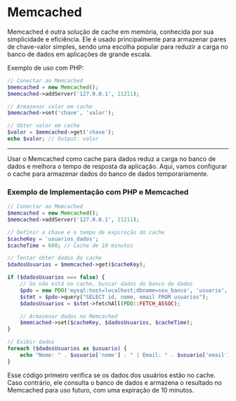 # **Memcached**
Memcached é outra solução de cache em memória, conhecida por sua simplicidade e eficiência. Ele é usado principalmente para armazenar pares de chave-valor simples, sendo uma escolha popular para reduzir a carga no banco de dados em aplicações de grande escala.

Exemplo de uso com PHP:
   ```php
   // Conectar ao Memcached
   $memcached = new Memcached();
   $memcached->addServer('127.0.0.1', 11211);

   // Armazenar valor em cache
   $memcached->set('chave', 'valor');

   // Obter valor em cache
   $valor = $memcached->get('chave');
   echo $valor; // Output: valor
   ```
---

Usar o Memcached como cache para dados reduz a carga no banco de dados e melhora o tempo de resposta da aplicação. Aqui, vamos configurar o cache para armazenar dados do banco de dados temporariamente.

### Exemplo de Implementação com PHP e Memcached

```php
// Conectar ao Memcached
$memcached = new Memcached();
$memcached->addServer('127.0.0.1', 11211);

// Definir a chave e o tempo de expiração do cache
$cacheKey = 'usuarios_dados';
$cacheTime = 600; // Cache de 10 minutos

// Tentar obter dados do cache
$dadosUsuarios = $memcached->get($cacheKey);

if ($dadosUsuarios === false) {
    // Se não está no cache, buscar dados do banco de dados
    $pdo = new PDO('mysql:host=localhost;dbname=seu_banco', 'usuario', 'senha');
    $stmt = $pdo->query("SELECT id, nome, email FROM usuarios");
    $dadosUsuarios = $stmt->fetchAll(PDO::FETCH_ASSOC);

    // Armazenar dados no Memcached
    $memcached->set($cacheKey, $dadosUsuarios, $cacheTime);
}

// Exibir dados
foreach ($dadosUsuarios as $usuario) {
    echo "Nome: " . $usuario['nome'] . " | Email: " . $usuario['email'] . "<br>";
}
```

Esse código primeiro verifica se os dados dos usuários estão no cache. Caso contrário, ele consulta o banco de dados e armazena o resultado no Memcached para uso futuro, com uma expiração de 10 minutos.